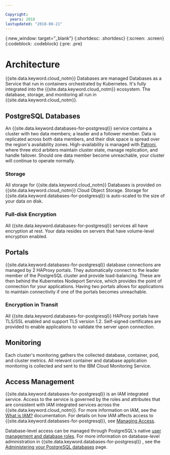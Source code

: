 ```yaml
---

Copyright:
  years: 2018
lastupdated: "2018-08-21"
---
```


{:new_window: target="_blank"}
{:shortdesc: .shortdesc}
{:screen: .screen}
{:codeblock: .codeblock}
{:pre: .pre}

# Architecture

{{site.data.keyword.cloud_notm}} Databases are managed Databases as a Service that run in containers orchestrated by Kubernetes. It's fully integrated into the {{site.data.keyword.cloud_notm}} ecosystem. The database, storage, and monitoring all run in {{site.data.keyword.cloud_notm}}.

## PostgreSQL Databases

An {{site.data.keyword.databases-for-postgresql}} service contains a cluster with two data members; a leader and a follower member. Data is replicated across both data members, and their disk space is spread over the region's availability zones. High-availability is managed with [Patroni](https://github.com/zalando/patroni), where three etcd arbiters maintain cluster state, manage replication, and handle failover. Should one data member become unreachable, your cluster will continue to operate normally.

### Storage

All storage for {{site.data.keyword.cloud_notm}} Databases is provided on {{site.data.keyword.cloud_notm}} Cloud Object Storage. Storage for {{site.data.keyword.databases-for-postgresql}} is auto-scaled to the size of your data on disk.

### Full-disk Encryption

All {{site.data.keyword.databases-for-postgresql}} services all have encryption at rest. Your data resides on servers that have volume-level encryption enabled.

## Portals

{{site.data.keyword.databases-for-postgresql}} database connections are managed by 2 HAProxy portals. They automatically connect to the leader member of the PostgreSQL cluster and provide load-balancing. These are then behind the Kubernetes Nodeport Service, which provides the point of connection for your applications. Having two portals allows for applications to maintain connectivity if one of the portals becomes unreachable.

### Encryption in Transit

All {{site.data.keyword.databases-for-postgresql}} HAProxy portals have TLS/SSL enabled and support TLS version 1.2. Self-signed certificates are provided to enable applications to validate the server upon connection.

## Monitoring

Each cluster's monitoring gathers the collected database, container, pod, and cluster metrics. All relevant container and database application monitoring is collected and sent to the IBM Cloud Monitoring Service.

## Access Management
{{site.data.keyword.databases-for-postgresql}} is an IAM integrated service. Access to the service is governed by the roles and attributes that are consistent with IAM integrated services across the {{site.data.keyword.cloud_notm}}. For more information on IAM, see the [What is IAM?](https://console.{DomainName}/docs/iam/index.html#iamoverview) documentation. For details on how IAM affects access to {{site.data.keyword.databases-for-postgresql}}, see [Managing Access](./access-management.html).

Database-level access can be managed through PostgreSQL's native [user management and database roles](https://www.postgresql.org/docs/current/static/database-roles.html). For more information on database-level administration in {{site.data.keyword.databases-for-postgresql}} , see the [Administering your PostgreSQL databases](./administering.html) page.


